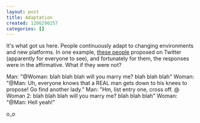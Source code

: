 ```yaml
---
layout: post
title: Adaptation
created: 1206290257
categories: []
---
```

It's what got us here. People continuously adapt to changing environments and new platforms. In one example, <a href="http://blog.wired.com/underwire/2008/03/sweetest-tweet.html" rel="external">these people</a> proposed on Twitter (apparently for everyone to see), and fortunately for them, the responses were in the affirmative. What if they were not?

Man: "@Woman: blah blah blah will you marry me? blah blah blah"
Woman: "@Man: Uh, everyone knows that a REAL man gets down to his knees to propose! Go find another lady."
Man: "Hm, list entry one, cross off. @ Woman 2: blah blah blah will you marry me? blah blah blah"
Woman: "@Man: Hell yeah!"

o_o
